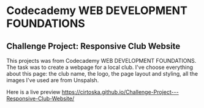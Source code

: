 # Codecademy WEB DEVELOPMENT FOUNDATIONS
## Challenge Project: Responsive Club Website

This projects was from Codecademy WEB DEVELOPMENT FOUNDATIONS. The task was to create a webpage for a local club. I've choose everything about this page: the club name, the logo, the page layout and styling, all the images I've used are from Unspalsh.

Here is a live preview https://cirtoska.github.io/Challenge-Project---Responsive-Club-Website/
